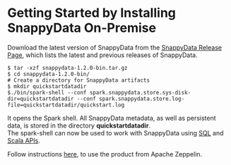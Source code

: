 <a id="getting-started-by-installing-snappydata-on-premise"></a>
# Getting Started by Installing SnappyData On-Premise
Download the latest version of SnappyData from the [SnappyData Release Page](https://github.com/SnappyDataInc/snappydata/releases/), which lists the latest and previous releases of SnappyData.

```pre
$ tar -xzf snappydata-1.2.0-bin.tar.gz
$ cd snappydata-1.2.0-bin/
# Create a directory for SnappyData artifacts
$ mkdir quickstartdatadir
$./bin/spark-shell --conf spark.snappydata.store.sys-disk-dir=quickstartdatadir --conf spark.snappydata.store.log-file=quickstartdatadir/quickstart.log
```

It opens the Spark shell. All SnappyData metadata, as well as persistent data, is stored in the directory **quickstartdatadir**.</br> The spark-shell can now be used to work with SnappyData using [SQL](using_sql.md) and [Scala APIs](using_spark_scala_apis.md).

Follow instructions [here](/howto/use_apache_zeppelin_with_snappydata.md), to use the product from Apache Zeppelin.
